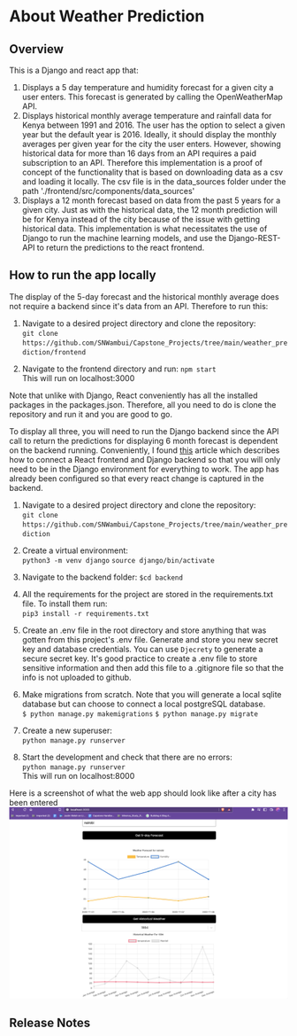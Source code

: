 # About Weather Prediction

## Overview
This is a Django and react app that:
1. Displays a 5 day temperature and humidity forecast for a given city a user enters. This forecast is generated by calling the OpenWeatherMap API. 
2. Displays historical monthly average temperature and rainfall data for Kenya between 1991 and 2016. The user has the option to select a given year but the default year is 2016. Ideally, it should display the monthly averages per given year for the city the user enters. However, showing historical data for more than 16 days from an API requires a paid subscription to an API. Therefore this implementation is a proof of concept of the functionality that is based on downloading data as a csv and loading it locally. The csv file is in the data_sources folder under the path './frontend/src/components/data_sources'
3. Displays a 12 month forecast based on data from the past 5 years for a given city. Just as with the historical data, the 12 month prediction will be for Kenya instead of the city because of the issue with getting historical data. This implementation is what necessitates the use of Django to run the machine learning models, and use the Django-REST-API to return the predictions to the react frontend.

## How to run the app locally
The display of the 5-day forecast and the historical monthly average does not require a backend since it's data from an API. Therefore to run this:
1. Navigate to a desired project directory and clone the repository:<br>
`git clone https://github.com/SNWambui/Capstone_Projects/tree/main/weather_prediction/frontend`

2. Navigate to the frontend directory and run:
`npm start`<br>
This will run on localhost:3000

Note that unlike with Django, React conveniently has all the installed packages in the packages.json. Therefore, all you need to do is clone the repository and run it and you are good to go. 

To display all three, you will need to run the Django backend since the API call to return the predictions for displaying 6 month forecast is dependent on the backend running. Conveniently, I found [this](https://fractalideas.com/blog/making-react-and-django-play-well-together-hybrid-app-model/#fnref:7) article which describes how to connect a React frontend and Django backend so that you will only need to be in the Django environment for everything to work. The app has already been configured so that every react change is captured in the backend.


1. Navigate to a desired project directory and clone the repository:<br>
`git clone https://github.com/SNWambui/Capstone_Projects/tree/main/weather_prediction`

2. Create a virtual environment:<br>
`python3 -m venv django`
`source django/bin/activate`

3. Navigate to the backend folder:
`$cd backend`

4. All the requirements for the project are stored in the requirements.txt file. To install them run:<br>
`pip3 install -r requirements.txt`

5. Create an .env file in the root directory and store anything that was gotten from this project's .env file. Generate and store you new secret key and database credentials. You can use `Djecrety` to generate a secure secret key. It's good practice to create a .env file to store sensitive information and then add this file to a .gitignore file so that the info is not uploaded to github.

6. Make migrations from scratch. Note that you will generate a local sqlite database but can choose to connect a local postgreSQL database.<br>
`$ python manage.py makemigrations`
`$ python manage.py migrate`

7. Create a new superuser:<br>
`python manage.py runserver`

8. Start the development and check that there are no errors:<br>
`python manage.py runserver`<br>
This will run on localhost:8000

Here is a screenshot of what the web app should look like after a city has been entered ![](Weather_Prediction.jpeg)

## Release Notes
